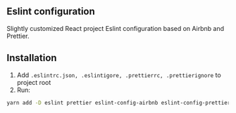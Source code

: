## Eslint configuration

Slightly customized React project Eslint configuration based on Airbnb and Prettier.

## Installation

1.  Add `.eslintrc.json, .eslintigore, .prettierrc, .prettierignore` to project root
1.  Run:

```bash
yarn add -D eslint prettier eslint-config-airbnb eslint-config-prettier eslint-plugin-import eslint-plugin-jsx-a11y eslint-plugin-prettier eslint-plugin-react
```
